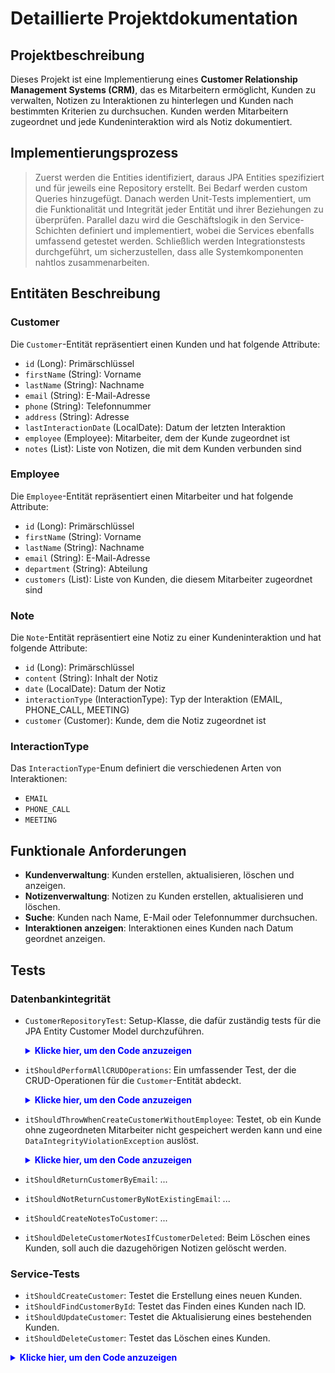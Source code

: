 # Detaillierte Projektdokumentation

## Projektbeschreibung
Dieses Projekt ist eine Implementierung eines **Customer Relationship Management Systems (CRM)**, das es Mitarbeitern ermöglicht, Kunden zu verwalten, Notizen zu Interaktionen zu hinterlegen und Kunden nach bestimmten Kriterien zu durchsuchen. Kunden werden Mitarbeitern zugeordnet und jede Kundeninteraktion wird als Notiz dokumentiert.

## Implementierungsprozess
> Zuerst werden die Entities identifiziert, daraus JPA Entities spezifiziert und für jeweils eine Repository erstellt.
> Bei Bedarf werden custom Queries hinzugefügt. Danach werden Unit-Tests implementiert, um die Funktionalität und Integrität jeder Entität und ihrer Beziehungen zu überprüfen.
> Parallel dazu wird die Geschäftslogik in den Service-Schichten definiert und implementiert, wobei die Services ebenfalls umfassend getestet werden.
> Schließlich werden Integrationstests durchgeführt, um sicherzustellen, dass alle Systemkomponenten nahtlos zusammenarbeiten.


## Entitäten Beschreibung
### Customer
Die `Customer`-Entität repräsentiert einen Kunden und hat folgende Attribute:
- `id` (Long): Primärschlüssel
- `firstName` (String): Vorname
- `lastName` (String): Nachname
- `email` (String): E-Mail-Adresse
- `phone` (String): Telefonnummer
- `address` (String): Adresse
- `lastInteractionDate` (LocalDate): Datum der letzten Interaktion
- `employee` (Employee): Mitarbeiter, dem der Kunde zugeordnet ist
- `notes` (List<Note>): Liste von Notizen, die mit dem Kunden verbunden sind

### Employee
Die `Employee`-Entität repräsentiert einen Mitarbeiter und hat folgende Attribute:
- `id` (Long): Primärschlüssel
- `firstName` (String): Vorname
- `lastName` (String): Nachname
- `email` (String): E-Mail-Adresse
- `department` (String): Abteilung
- `customers` (List<Customer>): Liste von Kunden, die diesem Mitarbeiter zugeordnet sind

### Note
Die `Note`-Entität repräsentiert eine Notiz zu einer Kundeninteraktion und hat folgende Attribute:
- `id` (Long): Primärschlüssel
- `content` (String): Inhalt der Notiz
- `date` (LocalDate): Datum der Notiz
- `interactionType` (InteractionType): Typ der Interaktion (EMAIL, PHONE_CALL, MEETING)
- `customer` (Customer): Kunde, dem die Notiz zugeordnet ist

### InteractionType
Das `InteractionType`-Enum definiert die verschiedenen Arten von Interaktionen:
- `EMAIL`
- `PHONE_CALL`
- `MEETING`

## Funktionale Anforderungen
- **Kundenverwaltung**: Kunden erstellen, aktualisieren, löschen und anzeigen.
- **Notizenverwaltung**: Notizen zu Kunden erstellen, aktualisieren und löschen.
- **Suche**: Kunden nach Name, E-Mail oder Telefonnummer durchsuchen.
- **Interaktionen anzeigen**: Interaktionen eines Kunden nach Datum geordnet anzeigen.

## Tests
### Datenbankintegrität
- `CustomerRepositoryTest`: Setup-Klasse, die dafür zuständig tests für die JPA Entity Customer Model durchzuführen.
   <details>
    <summary style="color: blue"><strong>Klicke hier, um den Code anzuzeigen</strong></summary>
    
    ```
    @DataJpaTest
    class CustomerRepositoryTest {

    @Autowired
    private CustomerRepository underTest;

    @Autowired
    private EmployeeRepository employeeRepository;

    @Autowired
    private NoteRepository noteRepository;  
    
    // Test Methods
    }
    ```
    </details>

- `itShouldPerformAllCRUDOperations`: Ein umfassender Test, der die CRUD-Operationen für die `Customer`-Entität abdeckt.
    <details>
    <summary style="color: blue"><strong>Klicke hier, um den Code anzuzeigen</strong></summary>

    ```
    @Test
    public void itShouldPerformAllCRUDOperations() {
        // Given
        Employee employee = TestDataUtil.createEmployeeA();
        Employee savedEmployee = employeeRepository.save(employee);
        // Create a new customer and associate with saved employee
        Customer customer = TestDataUtil.createCustomerA(savedEmployee);
        // When
        Customer savedCustomer = underTest.save(customer);
        // Then
        Customer foundCustomer = underTest.findById(savedCustomer.getId()).orElse(null);
        assertNotNull(foundCustomer);
        assertEquals("John", foundCustomer.getFirstName());

        // Update the customer
        foundCustomer.setFirstName("Jane");
        underTest.save(foundCustomer);
        Customer updatedCustomer = underTest.findById(savedCustomer.getId()).orElse(null);
        assertNotNull(updatedCustomer);
        assertEquals("Jane", updatedCustomer.getFirstName());

        // Delete the customer
        underTest.delete(updatedCustomer);
        Customer deletedCustomer = underTest.findById(savedCustomer.getId()).orElse(null);
        assertNull(deletedCustomer);
    }
    ```
    </details>
    
- `itShouldThrowWhenCreateCustomerWithoutEmployee`: Testet, ob ein Kunde ohne zugeordneten Mitarbeiter nicht gespeichert werden kann und eine `DataIntegrityViolationException` auslöst.
    <details>
    <summary style="color: blue"><strong>Klicke hier, um den Code anzuzeigen</strong></summary>

    ```
    @Test
    // Foreign key constraints
    public void itShouldThrowWhenCreateCustomerWithoutEmployee() {
        // Given
        // Create a new customer without an employee
        Customer customer = TestDataUtil.createCustomerB(null);
        // When
        // This should throw an exception because the employee is missing
        DataIntegrityViolationException exception = assertThrows(
                DataIntegrityViolationException.class, () -> underTest.save(customer));
        // Then
        String expectedMessage = "not-null property references a null";
        assertTrue(exception.getMessage().contains(expectedMessage), expectedMessage);
    }
    ```
    </details>

- `itShouldReturnCustomerByEmail`:  ...
- `itShouldNotReturnCustomerByNotExistingEmail`: ...
- `itShouldCreateNotesToCustomer`: ...
- `itShouldDeleteCustomerNotesIfCustomerDeleted`: Beim Löschen eines Kunden, soll auch die dazugehörigen Notizen gelöscht werden.
    

### Service-Tests
- `itShouldCreateCustomer`: Testet die Erstellung eines neuen Kunden.
- `itShouldFindCustomerById`: Testet das Finden eines Kunden nach ID.
- `itShouldUpdateCustomer`: Testet die Aktualisierung eines bestehenden Kunden.
- `itShouldDeleteCustomer`: Testet das Löschen eines Kunden.

<details>
<summary style="color: blue"><strong>Klicke hier, um den Code anzuzeigen</strong></summary>

```
java
import edu.yacoubi.crm.TestDataUtil;
import edu.yacoubi.crm.model.Customer;
import edu.yacoubi.crm.repository.CustomerRepository;
import edu.yacoubi.crm.service.impl.CustomerServiceImpl;
import org.junit.jupiter.api.BeforeEach;
import org.junit.jupiter.api.Test;
import org.mockito.InjectMocks;
import org.mockito.Mock;
import org.mockito.MockitoAnnotations;

import java.util.Optional;

import static org.junit.jupiter.api.Assertions.*;
import static org.mockito.Mockito.*;

class CustomerServiceImplUnitTest {

    @Mock
    private CustomerRepository customerRepository;

    @InjectMocks
    private CustomerServiceImpl underTest;

    @BeforeEach
    public void setUp() {
        MockitoAnnotations.openMocks(this);
    }

    @Test
    public void itShouldCreateCustomer() {
        // Given
        Customer customer = TestDataUtil.createCustomerA(null);
        when(customerRepository.save(any(Customer.class))).thenReturn(customer);

        // When
        Customer savedCustomer = underTest.createCustomer(customer);

        // Then
        assertNotNull(savedCustomer);
        verify(customerRepository, times(1)).save(customer);
    }

    @Test
    public void itShouldFindCustomerById() {
        // Given
        Long customerId = 1L;  // Setze eine spezifische ID
        Customer customer = TestDataUtil.createCustomerA(null);
        customer.setId(customerId);  // Setze die ID im Mock-Objekt
        when(customerRepository.findById(customerId)).thenReturn(Optional.of(customer)); // Verwende eine spezifische ID
        when(customerRepository.existsById(customerId)).thenReturn(true); // Mock für existierende ID hinzufügen

        // When
        Optional<Customer> foundCustomer = underTest.getCustomerById(customerId);

        // Logging for debugging
        System.out.println("Found Customer: " + foundCustomer);

        // Then
        assertTrue(foundCustomer.isPresent());
        assertEquals(customer.getEmail(), foundCustomer.get().getEmail());
        verify(customerRepository, times(1)).findById(customerId);
        verify(customerRepository, times(1)).existsById(customerId); // Überprüfung der Mock-Interaktionen
    }

    @Test
    public void itShouldUpdateCustomer() {
        // Given
        Long customerId = 1L;
        Customer customer = TestDataUtil.createCustomerA(null);
        customer.setId(customerId);
        when(customerRepository.existsById(customerId)).thenReturn(true);
        when(customerRepository.save(any(Customer.class))).thenReturn(customer);

        // When
        Customer updatedCustomer = underTest.updateCustomer(customerId, customer);

        // Then
        assertNotNull(updatedCustomer);
        verify(customerRepository, times(1)).save(customer);
    }

    @Test
    public void itShouldDeleteCustomer() {
        // Given
        Long customerId = 1L;
        Customer customer = TestDataUtil.createCustomerA(null);
        customer.setId(customerId);
        when(customerRepository.existsById(customerId)).thenReturn(true);

        // When
        underTest.deleteCustomer(customerId);

        // Then
        verify(customerRepository, times(1)).deleteById(customerId);
    }
}
```
</details>
